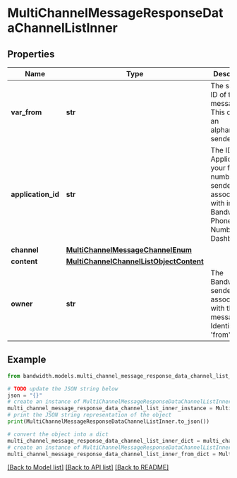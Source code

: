 # MultiChannelMessageResponseDataChannelListInner


## Properties

Name | Type | Description | Notes
------------ | ------------- | ------------- | -------------
**var_from** | **str** | The sender ID of the message. This could be an alphanumeric sender ID. | 
**application_id** | **str** | The ID of the Application your from number or senderId is associated with in the Bandwidth Phone Number Dashboard. | 
**channel** | [**MultiChannelMessageChannelEnum**](MultiChannelMessageChannelEnum.md) |  | 
**content** | [**MultiChannelChannelListObjectContent**](MultiChannelChannelListObjectContent.md) |  | 
**owner** | **str** | The Bandwidth senderId associated with the message. Identical to &#39;from&#39;. | 

## Example

```python
from bandwidth.models.multi_channel_message_response_data_channel_list_inner import MultiChannelMessageResponseDataChannelListInner

# TODO update the JSON string below
json = "{}"
# create an instance of MultiChannelMessageResponseDataChannelListInner from a JSON string
multi_channel_message_response_data_channel_list_inner_instance = MultiChannelMessageResponseDataChannelListInner.from_json(json)
# print the JSON string representation of the object
print(MultiChannelMessageResponseDataChannelListInner.to_json())

# convert the object into a dict
multi_channel_message_response_data_channel_list_inner_dict = multi_channel_message_response_data_channel_list_inner_instance.to_dict()
# create an instance of MultiChannelMessageResponseDataChannelListInner from a dict
multi_channel_message_response_data_channel_list_inner_from_dict = MultiChannelMessageResponseDataChannelListInner.from_dict(multi_channel_message_response_data_channel_list_inner_dict)
```
[[Back to Model list]](../README.md#documentation-for-models) [[Back to API list]](../README.md#documentation-for-api-endpoints) [[Back to README]](../README.md)



